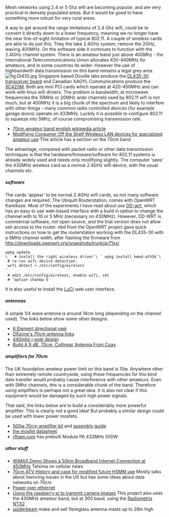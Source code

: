 Mesh networks using 2.4 or 5 Ghz wifi are becoming popular, and are very
practical in densely populated areas. But it would be good to have
something more robust for very rural areas.

A way to get around the range limitations of 2.4 Ghz wifi, could be to
convert it directly down to a lower frequency, meaning we no longer have
the near line-of-sight limitation of typical 802.11. A couple of
wireless cards are able to do just this. They the take 2.4GHz system,
remove the 2GHz, leaving 400MHz. On the software side it continues to
function with the 2.4GHz channel system. There is an amateur band just
above 400Mhz - the International Telecommunications Union allocates
430-440MHz for amateurs, and in some countries its wider. However the
use of highbandwith data transmission on this band remains a legal grey
area. ![](Dl435.jpg "fig:Dl435.jpg") Singapore based Doodle labs produce
the [DL435-30 transceiver
board](http://doodlelabs.com/products/sub-ghz-range/420-450-mhz-band-dl435.html)
and Canadian XAGYL Communications produce the
[XC420M](http://www.xagyl.com/store/product.php?productid=16450&cat=251&page=1).
Both are mini PCI cards which operate at 420-450MHz and can work with
linux wifi drivers. The problem is bandwidth; at microwave frequencies
the 10MHz or 20MHz wide channels used by 802.11 wifi is not much, but at
400MHz it is a big chunk of the spectrum and likely to interfere with
other things - many common radio controlled devices (for example garage
doors) operate on 433MHz. Luckily it is possible to configure 802.11 to
squeeze into 5Mhz, of course compromising transmission rate.

-   [70cm amateur band english wikipedia
    article](http://en.wikipedia.org/wiki/70-centimeter_band)
-   [Modifying Consumer Off the Shelf Wireless LAN devices for
    specialized amateur
    use](http://www.qsl.net/kb9mwr/projects/wireless/modify.html) This
    article has a section on the 70cm band

The advantage, compared with packet radio or other data transmission
techniques is that the hardware/firmware/software for 802.11 systems is
already widely used and needs only modifying slightly. The computer
'sees' the 430MHz wireless card as a normal 2.4GHz wifi device, with the
usual channels etc.

##### software

The cards 'appear' to be normal 2.4GHz wifi cards, so not many software
changes are required. The Ubiquiti Routerstation, comes with OpenWRT
Kamikaze. Most of the experiments I have read about use
[DD-wrt](http://www.dd-wrt.com), which has an easy to use web-based
interface with a build in option to change the channel with to 10 or 5
MHz (necessary on 430MHz). However, DD-WRT is commercial software, not
open source, and the trial version does not allow ssh access to the
router. nbd from the OpenWRT project gave quick instructions on how to
get the routerstation working with the DL435-30 with a 5MHz channel
width, after flashing the firmware from
[<http://downloads.openwrt.org/snapshots/trunk/ar71xx/>](http://downloads.openwrt.org/snapshots/trunk/ar71xx/)

`opkg update`\
``\
` # install the right wireless driver`\
` opkg install kmod-ath5k`\
``\
` # re-run wifi device detection`\
` wifi detect > /etc/config/wireless`\
``\
` # edit /etc/config/wireless, enable wifi, set`\
` # 'option chanbw 5'`

It is also useful to install the [LuCI](http://luci.subsignal.org) web
user interface.

##### antennas

A simple 1/4 wave antenna is around 14cm long (depending on the channel
used). The links below show some other designs.

-   [6 Element directional
    yagi](http://users.skynet.be/deswert.luc/70%20cm%206%20element%20beam.htm)
-   [DXzone's 70cm antenna
    links](http://www.dxzone.com/catalog/Antennas/70cm/)
-   [440mhz j-pole
    design](http://www.mikestechblog.com/joomla/component/content/article/43-ham-radio-antennas/62-70-cm-440-mhz-j-pole-construction-plans.html)
-   [Build A 9 dB, 70cm, Collinear Antenna From
    Coax](http://www.rason.org/Projects/collant/collant.htm)

##### amplifiers for 70cm

The UK foundation amateur power limit on this band is 10w. Anywhere
other than extremely remote countryside, using these frequencies for
this kind data transfer would probably cause interference with other
amateurs. Even with 5Mhz channels, this is a considerable chunk of the
band. Therefore using amplifiers is perhaps not a great idea. It is also
not clear if this equipment would be damaged by such high power signals.

That said, the links below are to build a considerably more powerful
amplifier. This is clearly not a good idea! But probably a similar
design could be used with lower power mosfets.

-   [500w 70cm amplifier
    kit](http://www.w6pql.com/500w_70cm_amplifier.htm) and [assembly
    guide](http://www.w6pql.com/70cm/500wassembly.htm)
-   [the mosfet datasheet](http://www.w6pql.com/70cm/MRFE6VP5600H.pdf)
-   [rfham.com](http://www.rfham.com/) has prebuilt Module PA 432MHz
    500W

##### other stuff

-   [WiMAX Demo Shows a 50km Broadband Internet Connection at
    450MHz](http://www.cellular-news.com/story/30536.php) Telsima on
    cellular news
-   [70cm ATV History and case for modified future HSMM
    use](http://qsl.net/kb9mwr/projects/wireless/70cm-ATV-HSMM.html)
    Mostly talks about lisencing issues in the US but has some ideas
    about data networks on 70cm
-   [Power over
    ethernet](http://en.wikipedia.org/wiki/Power_over_Ethernet)
-   [Using the raspberry pi to transmit camera
    images](http://www.daveakerman.com/?p=592) This project also uses
    the 430MHz amateur band, but at 300 baud, using the [Radiometrix
    NTX2](http://www.radiometrix.com/content/ntx2)
-   [spiderbeam](http://www.spiderbeam.com) make and sell fibreglass
    antenna masts up to 26m high


